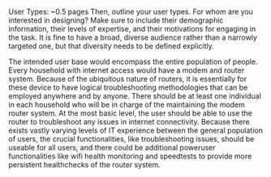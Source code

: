User Types: ~0.5 pages Then, outline your user types. For whom are you interested in designing? Make sure to include their demographic information, their levels of expertise, and their motivations for engaging in the task. It is fine to have a broad, diverse audience rather than a narrowly targeted one, but that diversity needs to be defined explicitly.

The intended user base would encompass the entire population of people. Every household with internet access would have a modem and router system. Because of the ubiquitous nature of routers, it is essentially for these device to have logical  troubleshooting methodologies that can be employed anywhere and by anyone. There should be at least one individual in each household who will be in charge of the maintaining the modem router system.
At the most basic level, the user should be able to use the router to troubleshoot any issues in internet connectivity. Because there exists vastly varying levels of IT experience between the general population of users, the crucial functionalities, like troubleshooting issues, should be useable for all users, and there could be additional poweruser functionalities like wifi health monitoring and speedtests to provide more persistent healthchecks of the router system. 
